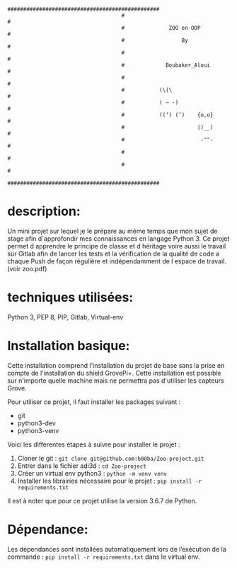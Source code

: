 ﻿                                        ################################################
                                        #                                              #
                                        #              ZOO en OOP                      #
                                        #                  By                          #
                                        #                                              #
                                        #             Boubaker_Aloui                   #
                                        #                                              #
                                        #           (\(\                               #
                                        #           ( – -)                             #
                                        #           ((‘) (’)    {o,o}                  #
                                        #                       |)__)                  #
                                        #                        -""-                  #
                                        #                                              #
                                        #                                              #
                                        ################################################

description:
============
Un mini projet sur lequel je le prépare au même temps que mon sujet de stage afin d`approfondir mes connaissances en langage Python 3. Ce projet permet d apprendre le principe de classe et d héritage voire aussi le travail sur Gitlab afin de lancer les tests et la vérification de la qualité de code a chaque Push de façon régulière et indépendamment de l espace de travail.
(voir zoo.pdf)

techniques utilisées:
============
Python 3, PEP 8, PIP, Gitlab, Virtual-env

Installation basique:
============
Cette installation comprend l'installation du projet de base sans la prise en compte de l'installation du shield GrovePi+. Cette installation est possible sur n'importe quelle machine mais ne permettra pas d'utiliser les capteurs Grove.

Pour utiliser ce projet, il faut installer les packages suivant :
* git
* python3-dev
* python3-venv

Voici les différentes étapes à suivre pour installer le projet :
1. Cloner le git : `git clone git@github.com:b00ba/Zoo-project.git`
2. Entrer dans le fichier adi3d : `cd Zoo-project`
3. Créer un virtual env python3 : `python -m venv venv`
4. Installer les librairies nécessaire pour le projet : `pip install -r requirements.txt`

Il est à noter que pour ce projet utilise la version 3.6.7 de Python.

Dépendance:
============
Les dépendances sont installées automatiquement lors de l’exécution de la commande : `pip install -r requirements.txt` 
dans le virtual env.
